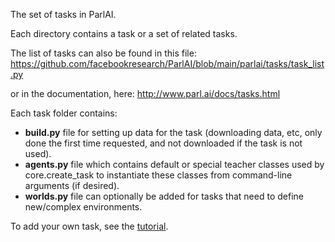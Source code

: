 The set of tasks in ParlAI.

Each directory contains a task or a set of related tasks.

The list of tasks can also be found in this file:
https://github.com/facebookresearch/ParlAI/blob/main/parlai/tasks/task_list.py

or in the documentation, here:
http://www.parl.ai/docs/tasks.html


Each task folder contains:
- **build.py** file for setting up data for the task (downloading data, etc, only done the first time requested, and not downloaded if the task is not used).
- **agents.py** file which contains default or special teacher classes used by core.create_task to instantiate these classes from command-line arguments (if desired).
- **worlds.py** file can optionally be added for tasks that need to define new/complex environments.

To add your own task, see the [tutorial](http://www.parl.ai/docs/tutorial_task.html).
